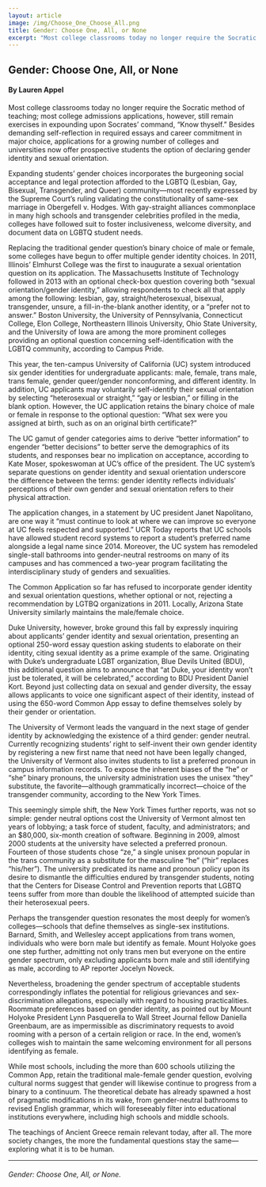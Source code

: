 ```yaml
---
layout: article
image: /img/Choose_One_Choose_All.png
title: Gender: Choose One, All, or None
excerpt: "Most college classrooms today no longer require the Socratic method of teaching; most college admissions applications, however, still remain exercises in expounding upon Socrates’ command, “Know thyself.”"
---
```


<h2>Gender: Choose One, All, or None</h2>
<h4>By Lauren Appel</h4>

Most college classrooms today no longer require the Socratic method of teaching; most college admissions applications, however, still remain exercises in expounding upon Socrates’ command, “Know thyself.” Besides demanding self-reflection in required essays and career commitment in major choice, applications for a growing number of colleges and universities now offer prospective students the option of declaring gender identity and sexual orientation. 

Expanding students’ gender choices incorporates the burgeoning social acceptance and legal protection afforded to the LGBTQ (Lesbian, Gay, Bisexual, Transgender, and Queer) community—most recently expressed by the Supreme Court’s ruling validating the constitutionality of same-sex marriage in Obergefell v. Hodges. With gay-straight alliances commonplace in many high schools and transgender celebrities profiled in the media, colleges have followed suit to foster inclusiveness, welcome diversity, and document data on LGBTQ student needs.

Replacing the traditional gender question’s binary choice of male or female, some colleges have begun to offer multiple gender identity choices. In 2011, Illinois’ Elmhurst College was the first to inaugurate a sexual orientation question on its application. The Massachusetts Institute of Technology followed in 2013 with an optional check-box question covering both “sexual orientation/gender identity,” allowing respondents to check all that apply among the following: lesbian, gay, straight/heterosexual, bisexual, transgender, unsure, a fill-in-the-blank another identity, or a “prefer not to answer.” Boston University, the University of Pennsylvania, Connecticut College, Elon College, Northeastern Illinois University, Ohio State University, and the University of Iowa are among the more prominent colleges providing an optional question concerning self-identification with the LGBTQ community, according to Campus Pride. 

This year, the ten-campus University of California (UC) system introduced six gender identities for undergraduate applicants: male, female, trans male, trans female, gender queer/gender nonconforming, and different identity. In addition, UC applicants may voluntarily self-identify their sexual orientation by selecting “heterosexual or straight,” “gay or lesbian,” or filling in the blank option. However, the UC application retains the binary choice of male or female in response to the optional question: “What sex were you assigned at birth, such as on an original birth certificate?”

The UC gamut of gender categories aims to derive “better information” to engender “better decisions” to better serve the demographics of its students, and responses bear no implication on acceptance, according to Kate Moser, spokeswoman at UC’s office of the president. The UC system’s separate questions on gender identity and sexual orientation underscore the difference between the terms: gender identity reflects individuals’ perceptions of their own gender and sexual orientation refers to their physical attraction. 

The application changes, in a statement by UC president Janet Napolitano, are one way it “must continue to look at where we can improve so everyone at UC feels respected and supported.” UCR Today reports that UC schools have allowed student record systems to report a student’s preferred name alongside a legal name since 2014. Moreover, the UC system has remodeled single-stall bathrooms into gender-neutral restrooms on many of its campuses and has commenced a two-year program facilitating the interdisciplinary study of genders and sexualities.

The Common Application so far has refused to incorporate gender identity and sexual orientation questions, whether optional or not, rejecting a recommendation by LGTBQ organizations in 2011. Locally, Arizona State University similarly maintains the male/female choice.

Duke University, however, broke ground this fall by expressly inquiring about applicants’ gender identity and sexual orientation, presenting an optional 250-word essay question asking students to elaborate on their identity, citing sexual identity as a prime example of the same. Originating with Duke’s undergraduate LGBT organization, Blue Devils United (BDU), this additional question aims to announce that “at Duke, your identity won’t just be tolerated, it will be celebrated,” according to BDU President Daniel Kort. Beyond just collecting data on sexual and gender diversity, the essay allows applicants to voice one significant aspect of their identity, instead of using the 650-word Common App essay to define themselves solely by their gender or orientation. 

The University of Vermont leads the vanguard in the next stage of gender identity by acknowledging the existence of a third gender: gender neutral. Currently recognizing students’ right to self-invent their own gender identity by registering a new first name that need not have been legally changed, the University of Vermont also invites students to list a preferred pronoun in campus information records. To expose the inherent biases of the “he” or “she” binary pronouns, the university administration uses the unisex “they” substitute, the favorite—although grammatically incorrect—choice of the transgender community, according to the New York Times. 

This seemingly simple shift, the New York Times further reports, was not so simple: gender neutral options cost the University of Vermont almost ten years of lobbying; a task force of student, faculty, and administrators; and an $80,000, six-month creation of software. Beginning in 2009, almost 2000 students at the university have selected a preferred pronoun. Fourteen of those students chose “ze,” a single unisex pronoun popular in the trans community as a substitute for the masculine “he” (“hir” replaces “his/her”). The university predicated its name and pronoun policy upon its desire to dismantle the difficulties endured by transgender students, noting that the Centers for Disease Control and Prevention reports that LGBTQ teens suffer from more than double the likelihood of attempted suicide than their heterosexual peers.

Perhaps the transgender question resonates the most deeply for women’s colleges—schools that define themselves as single-sex institutions. Barnard, Smith, and Wellesley accept applications from trans women, individuals who were born male but identify as female. Mount Holyoke goes one step further, admitting not only trans men but everyone on the entire gender spectrum, only excluding applicants born male and still identifying as male, according to AP reporter Jocelyn Noveck. 

Nevertheless, broadening the gender spectrum of acceptable students correspondingly inflates the potential for religious grievances and sex-discrimination allegations, especially with regard to housing practicalities. Roommate preferences based on gender identity, as pointed out by Mount Holyoke President Lynn Pasquerella to Wall Street Journal fellow Daniella Greenbaum, are as impermissible as discriminatory requests to avoid rooming with a person of a certain religion or race. In the end, women’s colleges wish to maintain the same welcoming environment for all persons identifying as female.

While most schools, including the more than 600 schools utilizing the Common App, retain the traditional male-female gender question, evolving cultural norms suggest that gender will likewise continue to progress from a binary to a continuum. The theoretical debate has already spawned a host of pragmatic modifications in its wake, from gender-neutral bathrooms to revised English grammar, which will foreseeably filter into educational institutions everywhere, including high schools and middle schools. 

The teachings of Ancient Greece remain relevant today, after all. The more society changes, the more the fundamental questions stay the same—exploring what it is to be human.

<hr style="border-color:#7D7D7D;height:0.5px;">

<h6>Gender: Choose One, All, or None. </h6>